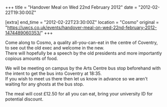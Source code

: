 +++
title = "Handover Meal on Wed 22nd February 2012"
date = "2012-02-22T19:30:00Z"

[extra]
end_time = "2012-02-22T23:30:00Z"
location = "Cosmo"
original = "https://uwcs.co.uk/events/handover-meal-on-wed-22nd-february-2012-1474489060353/"
+++

Come along to Cosmo, a quality all-you-can-eat in the centre of Coventry, to see out the old exec and welcome in the new.  
There will hopefully be a speech by the old presidents and more importantly copious amounts of food.

We will be meeting on campus by the Arts Centre bus stop beforehand with the intent to get the bus into Coventry at 18:35.  
If you wish to meet us there then let us know in advance so we aren't waiting for any ghosts at the bus stop.

The meal will cost £12.50 for all you can eat, bring your university ID for potential discount.

